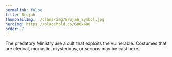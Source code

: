 ```yaml
---
permalink: false
title: Brujah
thumbnailImg: ./clans/img/Brujah_Symbol.jpg
heroImg: https://placehold.co/600x400
order: 7
---
```


The predatory Ministry are a cult that exploits the vulnerable. Costumes that are clerical, monastic, mysterious, or serious may be cast here.